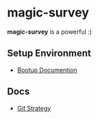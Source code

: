 # magic-survey

**magic-survey** is a powerful :)

## Setup Environment
- [Bootup Documention](./doc/bootup.md)


## Docs
- [Git Strategy](./doc/git-strategy.md)




